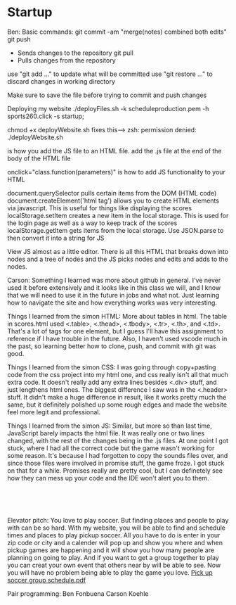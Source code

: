# Startup
Ben: 
Basic commands:
git commit -am "merge(notes) combined both edits"
git push
 - Sends changes to the repository
 git pull
 - Pulls changes from the repository

use "git add <file>..." to update what will be committed
use "git restore <file>..." to discard changes in working directory

Make sure to save the file before trying to commit and push changes

Deploying my website ./deployFiles.sh -k scheduleproduction.pem -h sports260.click -s startup;

chmod +x deployWebsite.sh fixes this--> zsh: permission denied: ./deployWebsite.sh

<script> tag --> use to include JS code



I've learned more about merging conlficts which is really helpful. I also didn't I could fork a repository which seems really helpful. I found the DadJokesAPI very interesting haha

Things I learned from the simon HTML:
Tags like div and header aren't always neccessary but they help keep everything organized
HTML can nest some of the things I've been learning about. For example you can use an svg as a button
br and hr can be used to style the website a little bit

<br>
 
 
 SIMON: Ben
 <script src='.js'></script> is how you add the JS file to an HTML file. add the .js file at the end of the body of the HTML file
onclick="class.function(parameters)" is how to add JS functionality to your HTML

document.querySelector pulls certain items from the DOM (HTML code) document.createElement('html tag') allows you to create HTML elements via javascript. This is useful for things like displaying the scores localStorage.setItem creates a new item in the local storage. This is used for the login page as well as a way to keep track of the scores localStorage.getItem gets items from the local storage. Use JSON.parse to then convert it into a string for JS

View JS almost as a little editor. There is all this HTML that breaks down into nodes and a tree of nodes and the JS picks nodes and edits and adds to the nodes.
 
 
 

Carson: Something I learned was more about github in general. I've never used it before extensively and it looks like in this class we will, and I know that we will need to use it in the future in jobs and what not. Just learning how to navigate the site and how everything works was very interesting. 

Things I learned from the simon HTML:
More about tables in html. The table in scores.html used <.table>, <.thead>, <.tbody>, <.tr>, <.th>, and <.td>. That's a lot of tags for one element, but I guess I'll have this assignment to reference if I have trouble in the future. Also, I haven't used vscode much in the past, so learning better how to clone, push, and commit with git was good. 

Things I learned from the simon CSS:
I was going through copy+pasting code from the css project into my html one, and css really isn't all that much extra code. It doesn't really add any extra lines besides <.div> stuff, and just lengthens html ones. The biggest difference I saw was in the <.header> stuff. It didn't make a huge difference in result, like it works pretty much the same, but it definitely polished up some rough edges and made the website feel more legit and professional. 

Things I learned from the simon JS:
Similar, but more so than last time, JavaScript barely impacts the html file. It was really one or two lines changed, with the rest of the changes being in the .js files. At one point I got stuck, where I had all the correct code but the game wasn't working for some reason. It's because I had forgotten to copy the sounds files over, and since those files were involved in promise stuff, the game froze. I got stuck on that for a while. Promises really are pretty cool, but I can definetely see how they can mess up your code and the IDE won't alert you to them. 

<br><br><br>


Elevator pitch:
You love to play soccer. But finding places and people to play with can be so hard. With my website, you will be able to find and schedule times and places to play pickup soccer. All you have to do is enter in your zip code or city and a calender will pop up and show you where and when pickup games are happening and it will show you how many people are planning on going to play. And if you want to get a group together to play you can creat your own event that others near by will be able to see. Now you will have no problem being able to play the game you love.
[Pick up soccer group schedule.pdf](https://github.com/bchfonz/Startup/files/10514302/Pick.up.soccer.group.schedule.pdf)




Pair programming:
Ben Fonbuena
Carson Koehle
